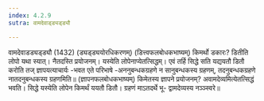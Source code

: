 ```yaml
---
index: 4.2.9
sutra: वामदेवाड्ड्यड्ड्यौ

---
```

 वामदेवाडड्यड्ड्यौ (1432) (ड्यड्ड्ययोरधिकरणम्) (डित्त्वफलबोधकभाष्यम्) किमर्थो डकारः? डितीति लोपो यथा स्यात्। नैतदस्ति प्रयोजनम्। यस्येति लोपेनाप्येतत्सिद्धम्। एवं तर्हि सिद्धे सति यद्ययतौ डितौ करोति तज् ज्ञापयत्याचार्यः -भवत एते परिभाषे -अननुबन्धकग्रहणे न सानुबन्धकस्य ग्रहणम्, तदनुबन्धकग्रहणे नातदनुबन्धकस्य ग्रहणमिति॥ (ज्ञापनफलबोधकभाष्यम्) किमेतस्य ज्ञापने प्रयोजनम्? अवामदेव्यमित्येतत्सिद्धं भवति। सिद्धे यस्येति लोपेन किमर्थं ययतौ डितौ। ग्रहणं माऽतदर्थे भू- द्वामदेव्यस्य नञ्ञ्स्वरे॥ 
